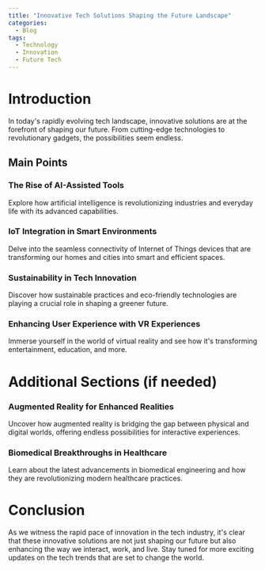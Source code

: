 ```yaml
---
title: "Innovative Tech Solutions Shaping the Future Landscape"
categories:
  - Blog
tags:
  - Technology
  - Innovation
  - Future Tech
---
```


# Introduction
In today's rapidly evolving tech landscape, innovative solutions are at the forefront of shaping our future. From cutting-edge technologies to revolutionary gadgets, the possibilities seem endless.

## Main Points
### The Rise of AI-Assisted Tools
Explore how artificial intelligence is revolutionizing industries and everyday life with its advanced capabilities.

### IoT Integration in Smart Environments
Delve into the seamless connectivity of Internet of Things devices that are transforming our homes and cities into smart and efficient spaces.

### Sustainability in Tech Innovation
Discover how sustainable practices and eco-friendly technologies are playing a crucial role in shaping a greener future.

### Enhancing User Experience with VR Experiences
Immerse yourself in the world of virtual reality and see how it's transforming entertainment, education, and more.

# Additional Sections (if needed)
### Augmented Reality for Enhanced Realities
Uncover how augmented reality is bridging the gap between physical and digital worlds, offering endless possibilities for interactive experiences.

### Biomedical Breakthroughs in Healthcare
Learn about the latest advancements in biomedical engineering and how they are revolutionizing modern healthcare practices.

# Conclusion
As we witness the rapid pace of innovation in the tech industry, it's clear that these innovative solutions are not just shaping our future but also enhancing the way we interact, work, and live. Stay tuned for more exciting updates on the tech trends that are set to change the world.